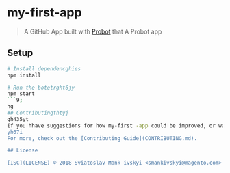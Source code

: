 # my-first-app

> A GitHub App built with [Probot](https://probot.github.io) that A Probot app

## Setup

```sh
# Install dependencghies
npm install

# Run the botetrght6jy
npm start
```9;
hg
## Contributingthtyj
gh435yt
If you hhave suggestions for how my-first -app could be improved, or want to report a bug, open an issue! We'd love all and any contributions .gyjkyiuk
yh67i
For more, check out the [Contributing Guide](CONTRIBUTING.md).

## License

[ISC](LICENSE) © 2018 Sviatoslav Mank ivskyi <smankivskyi@magento.com>
